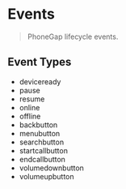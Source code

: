 Events
======

> PhoneGap lifecycle events.

Event Types
-----------

- deviceready
- pause
- resume
- online
- offline
- backbutton
- menubutton
- searchbutton
- startcallbutton
- endcallbutton
- volumedownbutton
- volumeupbutton

